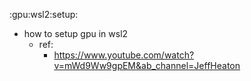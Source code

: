 :gpu:wsl2:setup:
* how to setup gpu in wsl2 
    * ref:
        * https://www.youtube.com/watch?v=mWd9Ww9gpEM&ab_channel=JeffHeaton
